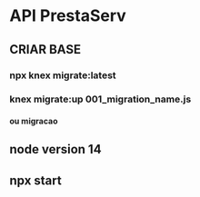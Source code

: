 # API PrestaServ

## CRIAR BASE

### npx knex migrate:latest
### knex migrate:up 001_migration_name.js
#### ou migracao 

## node version 14

## npx start

